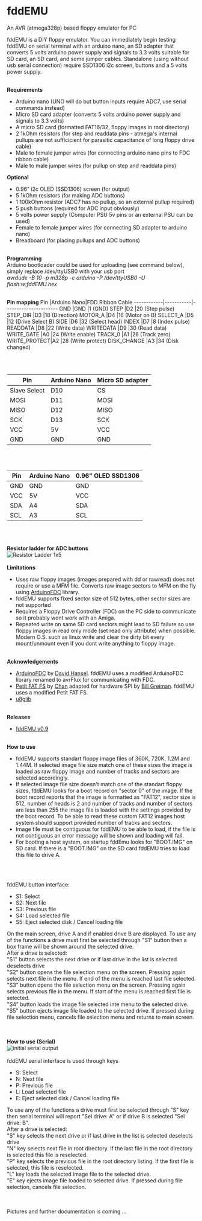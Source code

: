 # fddEMU
An AVR (atmega328p) based floppy emulator for PC

fddEMU is a DIY floppy emulator. You can immediately begin testing fddEMU on serial terminal with an arduino nano, an SD adapter that converts 5 volts arduino power supply and signals to 3.3 volts suitable for SD card, an SD card,  and some jumper cables. 
Standalone (using without usb serial connection) require SSD1306 i2c screen, buttons and a 5 volts power supply.
<br><br>

**Requirements**
* Arduino nano (UNO will do but button inputs require ADC7, use serial commands instead)
* Micro SD card adapter (converts 5 volts arduino power supply and signals to 3.3 volts)
* A micro SD card (formatted FAT16/32, floppy images in root directory)
* 2 1kOhm resistors (for step and readdata pins - atmega's internal pullups are not sufficicient for parasitic capacitance of long floppy drive cable)
* Male to female jumper wires (for connecting arduino nano pins to FDC ribbon cable)
* Male to male jumper wires (for pullup on step and readdata pins)

**Optional**
* 0.96" i2c OLED (SSD1306) screen (for output)
* 5 1kOhm resistors (for making ADC buttons)
* 1 100kOhm resistor (ADC7 has no pullup, so an external pullup required)
* 5 push buttons (required for ADC input obviously)
* 5 volts power supply (Computer PSU 5v pins or an external PSU can be used)
* Female to female jumper wires (for connecting SD adapter to arduino nano)
* Breadboard (for placing pullups and ADC buttons)
<br><br>

**Programming**
<br>
Arduino bootloader could be used for uploading (see command below), simply replace /dev/ttyUSB0 with your usb port
<br>
*avrdude -B 10 -p m328p -c arduino -P /dev/ttyUSB0 -U flash:w:fddEMU.hex*
<br><br>

**Pin mapping**
Pin         |Arduino Nano|FDD Ribbon Cable
------------|-----------|----------------------
GND			|GND		|1	(GND)
STEP		|D2			|20	(Step pulse)
STEP_DIR	|D3			|18	(Direction)
MOTOR_A		|D4			|16	(Motor on B)
SELECT_A	|D5			|12	(Drive Select B)
SIDE		|D6			|32	(Select head)
INDEX		|D7			|8	(Index pulse)
READDATA	|D8			|22	(Write data)
WRITEDATA	|D9			|30	(Read data)
WRITE_GATE	|A0			|24	(Write enable)
TRACK_0		|A1			|26	(Track zero)
WRITE_PROTECT|A2		|28	(Write protect)
DISK_CHANGE	|A3			|34	(Disk changed)

<br><br>

Pin			|Arduino Nano|Micro SD adapter
------------|------------|-------------------
Slave Select|D10			|CS
MOSI		|D11			|MOSI
MISO		|D12			|MISO
SCK			|D13			|SCK
VCC         |5V             |VCC
GND         |GND            |GND

<br><br>

Pin			|Arduino Nano|0.96" OLED SSD1306
------------|------------|-------------------
GND         |GND        |GND
VCC         |5V         |VCC
SDA			|A4			|SDA
SCL			|A3			|SCL

<br><br>

**Resistor ladder for ADC buttons**
<br>
![Resistor Ladder 1x5](/images/ResistorLadder-1x5.png)
<br><br>
**Limitations**
<br>
* Uses raw floppy images (images prepared with dd or rawread) does not require or use a MFM file. Converts raw image sectors to MFM on the fly using [ArduinoFDC](https://github.com/dhansel/ArduinoFDC) library.
* fddEMU supports fixed sector size of 512 bytes, other sector sizes are not supported
* Requires a Floppy Drive Controller (FDC) on the PC side to communicate so it probably wont work with an Amiga.
* Repeated write on same SD card sectors might lead to SD failure so use floppy images in read only mode (set read only attribute) when possible. Modern O.S. such as linux write and clear the dirty bit every mount/unmount even if you dont write anything to floppy image.
<br><br>

**Acknowledgements**
<br>
* [ArduinoFDC](https://github.com/dhansel/ArduinoFDC) by [David Hansel](https://github.com/dhansel). fddEMU uses a modified ArduinoFDC library renamed to avrFlux for communicating with FDC.
* [Petit FAT FS](https://github.com/greiman/PetitFS) by [Chan](http://elm-chan.org/fsw/ff/00index_p.html) adapted for hardware SPI by [Bill Greiman](https://github.com/greiman). fddEMU uses a modified Petit FAT FS.
* [u8glib](https://github.com/olikraus/u8glib)
<br><br>

**Releases**
<br>
* [fddEMU v0.9](https://github.com/acemielektron/fddEMU/releases)
<br><br>

**How to use**<br>
* fddEMU supports standart floppy image files of 360K, 720K, 1.2M and 1.44M. If selected image file size match one of these sizes the image is loaded as raw floppy image and number of tracks and sectors are selected accordingly. 
* If selected image file size doesn't match one of the standart floppy sizes, fddEMU looks for a boot record on "sector 0" of the image. If the boot record reports that the image is formatted as "FAT12", sector size is 512, number of heads is 2 and number of tracks and number of sectors are less than 255 the image file is loaded with the settings provided by the boot record. To be able to read these custom FAT12 images host system should support provided number of tracks and sectors.
* Image file must be contiguous for fddEMU to be able to load, if the file is not contiguous an error message will be shown and loading will fail.
* For booting a host system, on startup fddEmu looks for "BOOT.IMG" on SD card. If there is a "BOOT.IMG" on the SD card fddEMU tries to load this file to drive A. 

<br><br>

fddEMU button interface:
* S1: Select
* S2: Next file
* S3: Previous file
* S4: Load selected file
* S5: Eject selected disk / Cancel loading file

On the main screen, drive A and if enabled drive B are displayed. To use any of the functions a drive must first be selected through "S1" button then a box frame will be shown around the selected drive.<br>
After a drive is selected:<br>
"S1" button selects the next drive or if last drive in the list is selected deselects drive<br>
"S2" button opens the file selection menu on the screen. Pressing again selects next file in the menu. If end of the menu is reached last file selected.<br>
"S3" button opens the file selection menu on the screen. Pressing again selects previous file in the menu. If start of the menu is reached first file is selected.<br>
"S4" button loads the image file selected inte menu to the selected drive.<br>
"S5" button ejects image file loaded to the selected drive. If pressed during file selection menu, cancels file selection menu and returns to main screen.<br>

<br><br>
**How to use (Serial)**
<br>
![initial serial output](/images/serial-init.png)
<br><br>
fddEMU serial interface is used through keys 
* S: Select
* N: Next file
* P: Previous file
* L: Load selected file
* E: Eject selected disk / Cancel loading file

To use any of the functions a drive must first be selected through "S" key then serial terminal will report "Sel drive: A" or if drive B is selected "Sel drive: B".<br>
After a drive is selected:<br>
"S" key selects the next drive or if last drive in the list is selected deselects drive<br>
"N" key selects next file in root directory. If the last file in the root directory is selected this file is reselected.<br>
"P" key selects the previous file in the root directory listing. If the first file is selected, this file is reselected.<br>
"L" key loads the selected image file to the selected drive.<br>
"E" key ejects image file loaded to selected drive. If pressed during file selection, cancels file selection.<br>


<br><br>
Pictures and further documentation is coming ...

